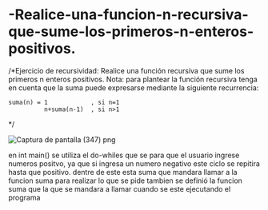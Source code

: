 # -Realice-una-funcion-n-recursiva-que-sume-los-primeros-n-enteros-positivos.
/*Ejercicio de recursividad: Realice una función recursiva que sume los primeros n enteros positivos. 
Nota: para plantear la función recursiva tenga en cuenta que la suma puede expresarse 
mediante la siguiente recurrencia:

	suma(n) = 1            , si n=1
			  n+suma(n-1)  , si n>1
*/

![Captura de pantalla (347) png](https://user-images.githubusercontent.com/71051834/95940617-70036380-0da4-11eb-99ff-f39d60f7d88c.jpg)



en int main() se utiliza el do-whiles que se  para que el usuario ingrese numeros positvo, ya que si ingresa un numero negativo este ciclo se repitira hasta que positivo.
dentre de este esta suma que mandara llamar a la funcion suma para realizar lo que se pide
tambien se definió la funcion suma que la que se mandara a llamar cuando se este ejecutando el programa 
